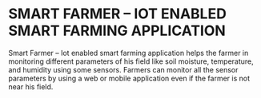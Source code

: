 # SMART FARMER – IOT ENABLED SMART FARMING APPLICATION

Smart Farmer – Iot enabled smart farming application helps the farmer in 
monitoring different parameters of his field like soil moisture, temperature, and 
humidity using some sensors. Farmers can monitor all the sensor parameters by 
using a web or mobile application even if the farmer is not near his field. 
